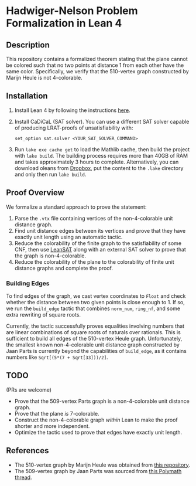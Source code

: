 # Hadwiger-Nelson Problem Formalization in Lean 4

## Description

This repository contains a formalized theorem stating that the plane cannot be colored such that no two points at distance 1 from each other have the same color. Specifically, we verify that the 510-vertex graph constructed by Marijn Heule is not 4-colorable.

## Installation

1. Install Lean 4 by following the instructions [here](https://leanprover-community.github.io/get_started.html).
2. Install CaDiCaL (SAT solver). You can use a different SAT solver capable of producing LRAT-proofs of unsatisfiability with:

   ```lean
   set_option sat.solver <YOUR_SAT_SOLVER_COMMAND>
   ```
3. Run `lake exe cache get` to load the Mathlib cache, then build the project with `lake build`. The building process requires more than 40GB of RAM and takes approximately 3 hours to complete. Alternatively, you can download oleans from [Dropbox](https://www.dropbox.com/scl/fi/f1gd4gi9dfuse8b1idvki/build.zip?rlkey=vtvfgkfyegzpgu6nhf17jic4e&st=zry5okw0&dl=0), put the content to the `.lake` directory and only then run `lake build`.

## Proof Overview

We formalize a standard approach to prove the statement:

1. Parse the `.vtx` file containing vertices of the non-4-colorable unit distance graph.
2. Find unit distance edges between its vertices and prove that they have exactly unit length using an automatic tactic.
3. Reduce the colorability of the finite graph to the satisfiability of some CNF, then use [LeanSAT](https://github.com/leanprover/leansat) along with an external SAT solver to prove that the graph is non-4-colorable.
4. Reduce the colorability of the plane to the colorability of finite unit distance graphs and complete the proof.

### Building Edges

To find edges of the graph, we cast vertex coordinates to `Float` and check whether the distance between two given points is close enough to 1. If so, we run the `build_edge` tactic that combines `norm_num`, `ring_nf`, and some extra rewriting of square roots.

Currently, the tactic successfully proves equalities involving numbers that are linear combinations of square roots of naturals over rationals. This is sufficient to build all edges of the 510-vertex Heule graph. Unfortunately, the smallest known non-4-colorable unit distance graph constructed by Jaan Parts is currently beyond the capabilities of `build_edge`, as it contains numbers like `Sqrt[(5*(7 + Sqrt[33]))/2]`.

## TODO
(PRs are welcome)
- Prove that the 509-vertex Parts graph is a non-4-colorable unit distance graph.
- Prove that the plane *is* 7-colorable.
- Construct the non-4-colorable graph *within* Lean to make the proof shorter and more independent.
- Optimize the tactic used to prove that edges have exactly unit length.
  
## References
- The 510-vertex graph by Marijn Heule was obtained from [this repository](https://github.com/marijnheule/CNP-SAT/).
- The 509-vertex graph by Jaan Parts was sourced from [this Polymath thread](https://dustingmixon.wordpress.com/2019/12/12/polymath16-fifteenth-thread-writing-the-paper-and-chasing-down-loose-ends/).
